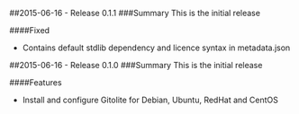 ##2015-06-16 - Release 0.1.1
###Summary
This is the initial release

####Fixed
- Contains default stdlib dependency and licence syntax in metadata.json

##2015-06-16 - Release 0.1.0
###Summary
This is the initial release

####Features
- Install and configure Gitolite for Debian, Ubuntu, RedHat and CentOS
